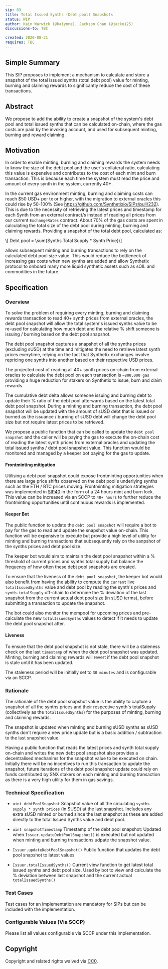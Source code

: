 ```yaml
---
sip: 83
title: Total Issued Synths (Debt pool) Snapshots
status: WIP
author: Kain Warwick (@kaiynne), Jackson Chan (@jacko125)
discussions-to: TBC

created: 2020-08-31
requires: TBC
---
```


## Simple Summary

<!--"If you can't explain it simply, you don't understand it well enough." Simply describe the outcome the proposed changes intends to achieve. This should be non-technical and accessible to a casual community member.-->

This SIP proposes to implement a mechanism to calculate and store a snapshot of the total issued synths (total debt pool) value for minting, burning and claiming rewards to significantly reduce the cost of these transactions.

## Abstract

<!--A short (~200 word) description of the proposed change, the abstract should clearly describe the proposed change. This is what *will* be done if the SIP is implemented, not *why* it should be done or *how* it will be done. If the SIP proposes deploying a new contract, write, "we propose to deploy a new contract that will do x".-->

We propose to add the ability to create a snapshot of the system's debt pool and total issued synths that can be calculated on-chain, where the gas costs are paid by the invoking account, and used for subsequent minting, burning and reward claiming.

## Motivation

<!--This is the problem statement. This is the *why* of the SIP. It should clearly explain *why* the current state of the protocol is inadequate.  It is critical that you explain *why* the change is needed, if the SIP proposes changing how something is calculated, you must address *why* the current calculation is innaccurate or wrong. This is not the place to describe how the SIP will address the issue!-->

In order to enable minting, burning and claiming rewards the system needs to know the size of the debt pool and the user's collateral ratio, calculating this value is expensive and contributes to the cost of each mint and burn transaction. This is because each time the system must read the price and amount of every synth in the system, currently 40+.

In the current gas environment minting, burning and claiming costs can reach \$50 USD+ per tx or higher, with the migration to external oracles this could rise by 50-100% (See https://github.com/Synthetixio/SIPs/pull/232). This is due to the necessity of retrieving the latest prices and timestamp for each Synth from an external contract/s instead of reading all prices from our current `ExchangeRates` contract. About 70% of the gas costs are spent in calculating the total size of the debt pool during minting, burning and claiming rewards. Providing a snapshot of the total debt pool, calculated as:

\\[ Debt pool = \sum{Synths Total Supply * Synth Price}\\]

allows subsequent minting and burning transactions to rely on the calculated debt pool size value. This would reduce the bottleneck of increasing gas costs when new synths are added and allow Synthetix protocol to onboard many more liquid synthetic assets such as sOIL and commodities in the future.

## Specification

<!--The specification should describe the syntax and semantics of any new feature, there are five sections
1. Overview
2. Rationale
3. Technical Specification
4. Test Cases
5. Configurable Values
-->

### Overview

<!--This is a high level overview of *how* the SIP will solve the problem. The overview should clearly describe how the new feature will be implemented.-->

To solve the problem of requiring every minting, burning and claiming rewards transaction to read 40+ synth prices from external oracles, the debt pool snapshot will allow the total system's issued synths value to be re-used for calculating how much debt and the relative % shift someone is issuing / burning based on the debt pool snapshot.

The debt pool snapshot captures a snapshot of all the synths prices (excluding sUSD) at the time and mitigates the need to retrieve latest synth prices everytime, relying on the fact that Synthetix exchanges involve repricing one synths into another based on their respective USD prices.

The projected cost of reading all 40+ synth prices on-chain from external oracles to calculate the debt pool on each transaction is `~800,000 gas` providing a huge reduction for stakers on Synthetix to issue, burn and claim rewards.

The cumulative debt delta allows someone issuing and burning debt to update their % ratio of the debt pool afterwards based on the latest total debt pool snapshot. During a minting and burning transaction, the debt pool snapshot will be updated with the amount of sUSD debt that is issued or burned as the issuance / burning of sUSD debt will change the debt pool size but not require latest prices to be retrieved.

We propose a public function that can be called to update the `debt pool snapshot` and the caller will be paying the gas to execute the on-chain cost of reading the latest synth prices from external oracles and updating the total issued synths / debt pool snapshot value. This function would be monitored and managed by a keeper bot paying for the gas to update.

#### Frontminting mitigation

Utilising a debt pool snapshot could expose frontminting opportunities when there are large price shifts observed on the debt pool's underlying synths such as the ETH / BTC prices moving. Frontminting mitigation strategies was implemented in [SIP40](./sip-40.md) in the form of a 24 hours mint and burn lock. This value can be increased via an SCCP to `48+ hours` to further reduce the frontminting opportunities until continuous rewards is implemented.

#### Keeper Bot

The public function to update the `debt pool snapshot` will require a bot to pay for the gas to read and update the snapshot value on-chain. This function will be expensive to execute but provide a high level of utility for minting and burning transactions that subsequently rely on the sanpshot of the synths prices and debt pool size.

The keeper bot would aim to maintain the debt pool snapshot within a % threshold of current prices and synths total supply but balance the frequency of how often these debt pool snapshots are created.

To ensure that the liveness of the `debt pool snapshot`, the keeper bot would also benefit from having the ability to compute the `current` live `totalIssuedSynths` value and debt pool by reading the synth's prices and `synth.totalSupply` off-chain to determine the % deviation of the last snapshot from the current actual debt pool size (in sUSD terms), before submitting a transaction to update the snapshot.

The bot could also monitor the mempool for upcoming prices and pre-calculate the new `totalIssuedSynths` values to detect if it needs to update the debt pool snapshot after.

#### Liveness

To ensure that the debt pool snapshot is not stale, there will be a staleness check on the last `timestamp` of when the debt pool snapshot was updated. Minting, burning and claiming rewards will revert if the debt pool snapshot is stale until it has been updated.

The staleness period will be initially set to `30 minutes` and is configurable via an SCCP.

### Rationale

<!--This is where you explain the reasoning behind how you propose to solve the problem. Why did you propose to implement the change in this way, what were the considerations and trade-offs. The rationale fleshes out what motivated the design and why particular design decisions were made. It should describe alternate designs that were considered and related work. The rationale may also provide evidence of consensus within the community, and should discuss important objections or concerns raised during discussion.-->

The rationale of the debt pool snapshot value is the ability to capture a snapshot of all the synths prices and their respective synth's totalSupply (collectively as the `totalIssuedSynths`) for the purposes of minting, burning and claiming rewards.

The snapshot is updated when minting and burning sUSD synths as sUSD synths don't require a new price update but is a basic addition / subtraction to the last snapshot value.

Having a public function that reads the latest prices and synth total supply on-chain and writes the new debt pool snapshot also provides a decentralised mechanims for the snapshot value to be executed on chain. Initially there will be no incentives to run this transaction to update the snapshot, future iterations of the debt pool snapshot update could rely on funds contributed by SNX stakers on each minting and burning transaction as there is a very high utility for them in gas savings.

### Technical Specification

<!--The technical specification should outline the public API of the changes proposed. That is, changes to any of the interfaces Synthetix currently exposes or the creations of new ones.-->

- `uint debtPoolSnapshot` Snapshot value of all the circulating `synths supply * synth prices` (in \$USD) at the last snapshot. Includes any extra sUSD minted or burned since the last snapshot as these are added directly to the total Issued Synths value and debt pool.

- `uint snapshotTimestamp` Timestamp of the debt pool snapshot: Updated when `Issuer.updateDebtPoolSnapshot()` is executed but not updated when minting and burning transactions udpate the snapshot value.

- `Issuer.updateDebtPoolSnapshot()` Public function that updates the debt pool snapshot to latest values

- `Issuer.totalIssuedSynths()` Current view function to get latest total issued synths and debt pool size. Used by bot to view and calculate the % deviation between last snapshot and the current actual `totalIssuedSynths()`

### Test Cases

<!--Test cases for an implementation are mandatory for SIPs but can be included with the implementation..-->

Test cases for an implementation are mandatory for SIPs but can be included with the implementation.

### Configurable Values (Via SCCP)

<!--Please list all values configurable via SCCP under this implementation.-->

Please list all values configurable via SCCP under this implementation.

## Copyright

Copyright and related rights waived via [CC0](https://creativecommons.org/publicdomain/zero/1.0/).

